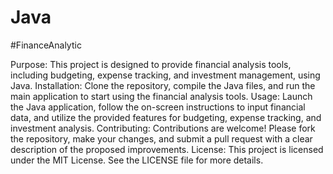# Java

#FinanceAnalytic

Purpose: This project is designed to provide financial analysis tools, including budgeting, expense tracking, and investment management, using Java.
Installation: Clone the repository, compile the Java files, and run the main application to start using the financial analysis tools.
Usage: Launch the Java application, follow the on-screen instructions to input financial data, and utilize the provided features for budgeting, expense tracking, and investment analysis.
Contributing: Contributions are welcome! Please fork the repository, make your changes, and submit a pull request with a clear description of the proposed improvements.
License: This project is licensed under the MIT License. See the LICENSE file for more details.




